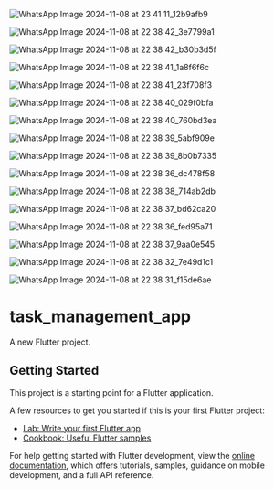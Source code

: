![WhatsApp Image 2024-11-08 at 23 41 11_12b9afb9](https://github.com/user-attachments/assets/4f67438a-34d0-4593-9ddd-cb56a5f98c0c)


![WhatsApp Image 2024-11-08 at 22 38 42_3e7799a1](https://github.com/user-attachments/assets/1ae81954-b9e0-4ec6-9c7e-2ced4d8419b6)

![WhatsApp Image 2024-11-08 at 22 38 42_b30b3d5f](https://github.com/user-attachments/assets/a582a387-69d2-4070-aebc-d39764b60f7c)

![WhatsApp Image 2024-11-08 at 22 38 41_1a8f6f6c](https://github.com/user-attachments/assets/125f17cb-6031-4c8a-a8fb-0dbec9abaf8c)

![WhatsApp Image 2024-11-08 at 22 38 41_23f708f3](https://github.com/user-attachments/assets/f22ab00d-1658-4761-860a-7df4efe0d4fd)

![WhatsApp Image 2024-11-08 at 22 38 40_029f0bfa](https://github.com/user-attachments/assets/c5d69b09-beb0-4c77-966a-846233826e20)

![WhatsApp Image 2024-11-08 at 22 38 40_760bd3ea](https://github.com/user-attachments/assets/2f184ce2-5d76-4461-b964-881addc24ff9)

![WhatsApp Image 2024-11-08 at 22 38 39_5abf909e](https://github.com/user-attachments/assets/caa53792-91dd-40ed-8e0b-7441e8237790)

![WhatsApp Image 2024-11-08 at 22 38 39_8b0b7335](https://github.com/user-attachments/assets/d5fef26c-e07f-4009-89ff-a2da95fd2651)

![WhatsApp Image 2024-11-08 at 22 38 36_dc478f58](https://github.com/user-attachments/assets/3700eb4a-4434-4ee3-b24a-505ec1b2df62)

![WhatsApp Image 2024-11-08 at 22 38 38_714ab2db](https://github.com/user-attachments/assets/400c1698-2cd4-4775-8253-25933e967414)

![WhatsApp Image 2024-11-08 at 22 38 37_bd62ca20](https://github.com/user-attachments/assets/6ab088f5-4002-49bd-991b-5f2186f18d3b)

![WhatsApp Image 2024-11-08 at 22 38 36_fed95a71](https://github.com/user-attachments/assets/32e887ca-30b0-4a6e-8543-1d1ce21f3c74)

![WhatsApp Image 2024-11-08 at 22 38 37_9aa0e545](https://github.com/user-attachments/assets/22e9fedc-6e6a-42c9-95bd-10028fcacc84)

![WhatsApp Image 2024-11-08 at 22 38 32_7e49d1c1](https://github.com/user-attachments/assets/75a4da53-30ac-4cf3-b626-b3fdf2c22e00)

![WhatsApp Image 2024-11-08 at 22 38 31_f15de6ae](https://github.com/user-attachments/assets/6947463d-1a75-4a8e-afa8-a8a587870d41)




# task_management_app

A new Flutter project.

## Getting Started


This project is a starting point for a Flutter application.

A few resources to get you started if this is your first Flutter project:

- [Lab: Write your first Flutter app](https://docs.flutter.dev/get-started/codelab)
- [Cookbook: Useful Flutter samples](https://docs.flutter.dev/cookbook)

For help getting started with Flutter development, view the
[online documentation](https://docs.flutter.dev/), which offers tutorials,
samples, guidance on mobile development, and a full API reference.
